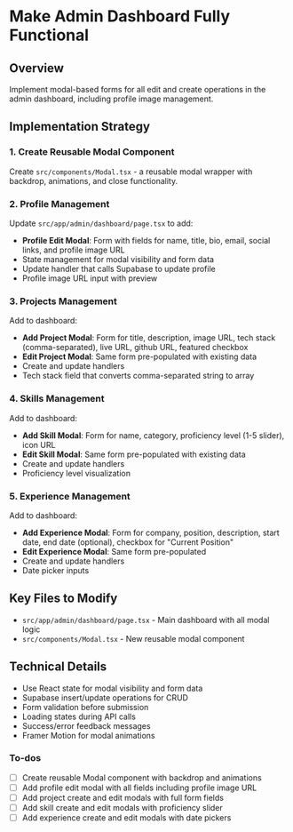 <!-- 518bc67b-16a9-47a8-8240-508a0f25faba 59e86469-e320-46d1-b31e-9c883ce1659a -->
# Make Admin Dashboard Fully Functional

## Overview

Implement modal-based forms for all edit and create operations in the admin dashboard, including profile image management.

## Implementation Strategy

### 1. Create Reusable Modal Component

Create `src/components/Modal.tsx` - a reusable modal wrapper with backdrop, animations, and close functionality.

### 2. Profile Management

Update `src/app/admin/dashboard/page.tsx` to add:

- **Profile Edit Modal**: Form with fields for name, title, bio, email, social links, and profile image URL
- State management for modal visibility and form data
- Update handler that calls Supabase to update profile
- Profile image URL input with preview

### 3. Projects Management

Add to dashboard:

- **Add Project Modal**: Form for title, description, image URL, tech stack (comma-separated), live URL, github URL, featured checkbox
- **Edit Project Modal**: Same form pre-populated with existing data
- Create and update handlers
- Tech stack field that converts comma-separated string to array

### 4. Skills Management

Add to dashboard:

- **Add Skill Modal**: Form for name, category, proficiency level (1-5 slider), icon URL
- **Edit Skill Modal**: Same form pre-populated with existing data
- Create and update handlers
- Proficiency level visualization

### 5. Experience Management

Add to dashboard:

- **Add Experience Modal**: Form for company, position, description, start date, end date (optional), checkbox for "Current Position"
- **Edit Experience Modal**: Same form pre-populated
- Create and update handlers
- Date picker inputs

## Key Files to Modify

- `src/app/admin/dashboard/page.tsx` - Main dashboard with all modal logic
- `src/components/Modal.tsx` - New reusable modal component

## Technical Details

- Use React state for modal visibility and form data
- Supabase insert/update operations for CRUD
- Form validation before submission
- Loading states during API calls
- Success/error feedback messages
- Framer Motion for modal animations

### To-dos

- [ ] Create reusable Modal component with backdrop and animations
- [ ] Add profile edit modal with all fields including profile image URL
- [ ] Add project create and edit modals with full form fields
- [ ] Add skill create and edit modals with proficiency slider
- [ ] Add experience create and edit modals with date pickers